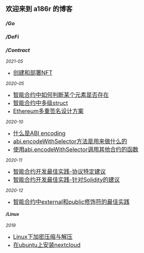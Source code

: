 ## 欢迎来到 a186r 的博客

### ***/Go*** ###

### ***/DeFi*** ###

### ***/Contract*** ###

*2021-05*

- [<font size=4>创建和部署NFT</font>](https://github.com/a186r/a186r.github.io/blob/master/contract/array-contains-element.md)

*2020-05* 

- [<font size=4>智能合约中如何判断某个元素是否存在</font>](https://github.com/a186r/a186r.github.io/blob/master/contract/array-contains-element.md)
- [<font size=4>智能合约中多级struct </font>](https://github.com/a186r/a186r.github.io/blob/master/contract/struct.md) 
- [<font size=4>Ethereum多重签名设计方案</font>](https://github.com/a186r/a186r.github.io/blob/master/contract/toward-an-ethereum-multisig-standard.md) 

*2020-10* 

- [<font size=4>什么是ABI encoding</font>](https://github.com/a186r/a186r.github.io/blob/master/contract/what-are-abi-encoding.md)
- [<font size=4>abi.encodeWithSelector方法是用来做什么的</font>](https://github.com/a186r/a186r.github.io/blob/master/contract/what-does-the-function-abi-encodewithselector.md)
- [<font size=4>使用abi.encodeWithSelector调用其他合约的函数</font>](https://github.com/a186r/a186r.github.io/blob/master/contract/use-abi-encode-with-selector-call-contract.md)

*2020-11*

- [<font size=4>智能合约开发最佳实践-协议特定建议</font>](https://github.com/a186r/a186r.github.io/blob/master/contract/smart-contract-best-practices-recommendations-1.md)
- [<font size=4>智能合约开发最佳实践-针对Solidity的建议</font>](https://github.com/a186r/a186r.github.io/blob/master/contract/smart-contract-best-practices-recommendations-2.md)

*2020-12*

- [<font size=4>智能合约中external和public修饰符的最佳实践</font>](https://github.com/a186r/a186r.github.io/blob/master/contract/external-vs-public-practices.md)


#### ***/Linux*** ####
*2019*
- [<font size=4>Linux下加密压缩与解压</font>](https://github.com/a186r/a186r.github.io/blob/master/linux/linux-encryption-compression.md)
- [<font size=4> 在ubuntu上安装nextcloud</font>](https://github.com/a186r/a186r.github.io/blob/master/linux/ubuntu-nextcloud.md)

